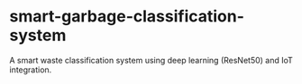 # smart-garbage-classification-system
A smart waste classification system using deep learning (ResNet50) and IoT integration.
